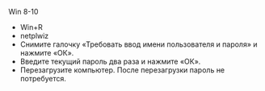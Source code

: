 Win 8-10

- Win+R
- netplwiz
- Снимите галочку «Требовать ввод имени пользователя и пароля» и нажмите «ОК».
- Введите текущий пароль два раза и нажмите «ОК».
- Перезагрузите компьютер. После перезагрузки пароль не потребуется.


